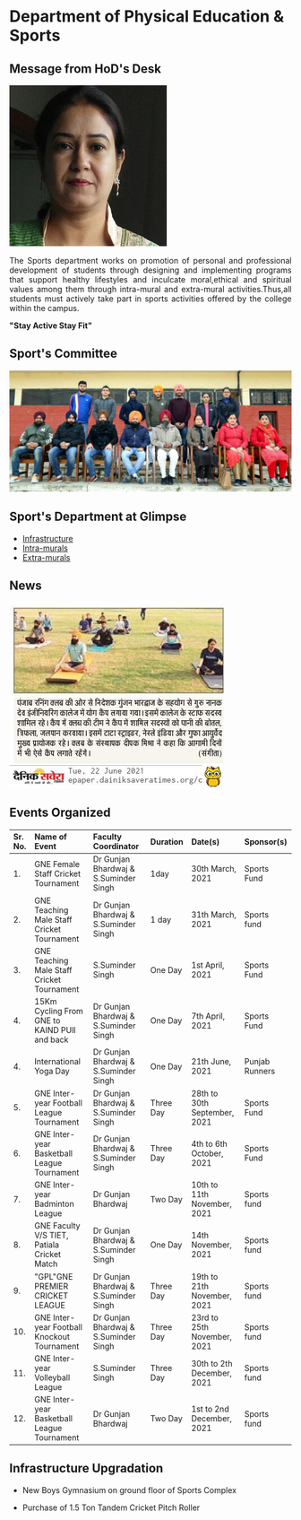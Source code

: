 # Department of Physical Education & Sports

## Message from HoD's Desk

![GB](Images/gunjan.jpg)

<p align=justify>
The Sports department works on promotion of personal and professional development of students through designing and implementing programs that support healthy lifestyles and inculcate moral,ethical and spiritual values among them through intra-mural and extra-mural activities.Thus,all students must actively take part in sports activities offered by the college within the campus.
</p>

**"Stay Active Stay Fit"**

## Sport's Committee

![1](Images/Committee.jpg)

## Sport's Department at Glimpse

- [Infrastructure](Infra.md)
- [Intra-murals](Intra.md)
- [Extra-murals](Extra.md)

## News

![News](Images/News/14.jpeg)


## Events Organized   


| Sr. No. | Name of Event                                             | Faculty Coordinator           | Duration | Date(s)               | Sponsor(s) |
|:--------|:---------------------------------------------------------------|:------------------------------|:---------|:----------------------|:-----------|
| 1.       | GNE Female Staff Cricket Tournament| Dr Gunjan Bhardwaj & S.Suminder Singh | 1day | 30th March, 2021  | Sports Fund |
| 2.       | GNE Teaching Male Staff Cricket Tournament | Dr Gunjan Bhardwaj & S.Suminder Singh |1 day  | 31th March, 2021  | Sports fund |
|3.         | GNE Teaching Male Staff Cricket Tournament|  S.Suminder Singh | One Day |1st April, 2021  |Sports Fund |
|4.        | 15Km Cycling From GNE to KAIND PUll and back | Dr Gunjan Bhardwaj & S.Suminder Singh | One Day |7th April, 2021  | Sports Fund|
|4.        | International Yoga Day | Dr Gunjan Bhardwaj & S.Suminder Singh | One Day |21th June, 2021  | Punjab Runners |
|5.         |GNE Inter-year Football League Tournament  | Dr Gunjan Bhardwaj & S.Suminder Singh | Three Day |28th to 30th September, 2021  |Sports Fund|
|6.         |GNE Inter-year Basketball League Tournament | Dr Gunjan Bhardwaj & S.Suminder Singh | Three Day |4th to 6th October, 2021  | Sports Fund |
|7.         |GNE Inter-year Badminton League | Dr Gunjan Bhardwaj | Two Day |10th to 11th November, 2021  |Sports fund |
|8.         |GNE Faculty V/S TIET, Patiala Cricket Match | Dr Gunjan Bhardwaj & S.Suminder Singh | One Day |14th November, 2021  |Sports fund |
|9.         |"GPL"GNE PREMIER CRICKET LEAGUE| Dr Gunjan Bhardwaj & S.Suminder Singh | Three Day |19th to 21th November, 2021  |Sports fund |
|10.         |GNE Inter-year Football Knockout Tournament | Dr Gunjan Bhardwaj & S.Suminder Singh | Three Day |23rd to 25th November, 2021  |Sports fund |
|11.         |GNE Inter-year Volleyball League |  S.Suminder Singh | Three Day |30th to 2th December, 2021  |Sports fund |
|12.         |GNE Inter-year Basketball League Tournament | Dr Gunjan Bhardwaj | Two Day |1st to 2nd December, 2021  |Sports fund |



## Infrastructure Upgradation

-  New Boys Gymnasium on ground floor of Sports Complex  

- Purchase of 1.5 Ton Tandem Cricket Pitch Roller
